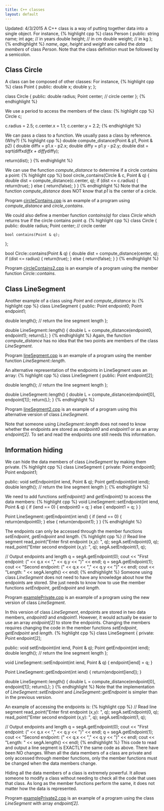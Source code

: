 ```yaml
---
title: C++ classes
layout: default
---
```

Updated: 4/3/2015
A C++ class is a way of putting together data into a single object.
For instance,
{% highlight cpp %}
class Person
{
public:
    string name;
    int age;       // in years
    double height; // in cm
    double weight; // in kg
};
{% endhighlight %}
*name*, *age*, *height* and *weight* are called the *data members* 
of class *Person*.
Note that the class definition must be followed by a semicolon.

## Class Circle

A class can be composed of other classes:
For instance,
{% highlight cpp %}
class Point {
public:
    double x;
    double y;
};

class Circle
{
public:
    double radius;
    Point center;  // circle center
};
{% endhighlight %}

We use a period to access the members of the class:
{% highlight cpp %}
Circle c;

c.radius = 2.5;
c.center.x = 1.1;
c.center.y = 2.2;
{% endhighlight %}

We can pass a class to a function.
We usually pass a class by reference. (Why?)
{% highlight cpp %}
double compute_distance(Point & p1, Point & p2)
{
  double diffx = p1.x - p2.x;
  double diffy = p1.y - p2.y;
  double dist = sqrt(diffx*diffx + diffy*diffy);

  return(dist);
}
{% endhighlight %}

We can use the function *compute_distance* 
to determine if a circle contains a point:
{% highlight cpp %}
bool circle_contains(Circle & c, Point & q)
{
  double dist = compute_distance(c.center, q);
  if (dist <= c.radius) 
    { return(true); }
  else
    { return(false); }
}
{% endhighlight %}
Note that the function *compute_distance* 
does NOT know that *p1* is the center of a circle.

Program [circleContains.cpp](../code/cpp-classes/circleContains)
is an example of a program using *compute_distance* and *circle_contains*.

We could also define a member function *contains(q)* for class *Circle*
which returns true if the circle contains point *q*.
{% highlight cpp %}
class Circle
{
public:
    double radius;
    Point center;  // circle center

    bool contains(Point & q);
};

bool Circle::contains(Point & q)
{
  double dist = compute_distance(center, q);
  if (dist <= radius) 
    { return(true); }
  else
    { return(false); }
}
{% endhighlight %}

Program [circleContains2.cpp](../code/cpp-classes/circleContains-2)
is an example of a program using the member function *Circle::contains*.

## Class LineSegment

Another example of a class using *Point* and *compute_distance* is:
{% highlight cpp %}
class LineSegment
{
public:
  Point endpoint0;
  Point endpoint1;

  double length();  // return the line segment length
};

double LineSegment::length()
{
  double L = compute_distance(endpoint0, endpoint1);
  return(L);
}
{% endhighlight %}
Again, the function *compute_distance* has no idea that the two points
are members of the class *LineSegment*.

Program [lineSegment.cpp](../code/cpp-classes/lineSegment)
is an example of a program using the member function *LineSegment::length*.

An alternative representation of the endpoints in LineSegment uses an array:
{% highlight cpp %}
class LineSegment
{
public:
  Point endpoint[2];

  double length();  // return the line segment length
};

double LineSegment::length()
{
  double L = compute_distance(endpoint[0], endpoint[1]);
  return(L);
}
{% endhighlight %}

Program [lineSegment2.cpp](../code/cpp-classes/lineSegment-2)
is an example of a program using this alternative version 
of class *LineSegment*.

Note that someone using *LineSegment::length* does not need to know
whether the endpoints are stored as *endpoint0* and *endpoint1*
or as an array *endpoint[2]*.
To set and read the endpoints one still needs this information.


## Information hiding

We can hide the data members of class *LineSegment* by making them private.
{% highlight cpp %}
class LineSegment
{
private:
  Point endpoint0;
  Point endpoint1;

public:
  void setEndpoint(int iend, Point & q);
  Point getEndpoint(int iend);
  double length();  // return the line segment length
};
{% endhighlight %}

We need to add functions *setEndpoint()* and *getEndpoint()*
to access the data members:
{% highlight cpp %}
void LineSegment::setEndpoint(int iend, Point & q)
{
  if (iend == 0)
    { endpoint0 = q; }
  else
    { endpoint1 = q; }
}

Point LineSegment::getEndpoint(int iend)
{
  if (iend == 0)
    { return(endpoint0); }
  else
    { return(endpoint1); }
}
{% endhighlight %}

The endpoints can only be accessed through the member functions
*setEndpoint*, *getEndpoint* and *length*.
{% highlight cpp %}
  // Read line segment
  read_point("Enter first endpoint (x,y): ", q);
  segA.setEndpoint(0, q);
  read_point("Enter second endpoint (x,y): ", q);
  segA.setEndpoint(1, q);

  // Output endpoints and length
  q = segA.getEndpoint(0);
  cout << "First endpoint: (" << q.x << "," << q.y << ")" << endl;
  q = segA.getEndpoint(1);
  cout << "Second endpoint: (" << q.x << "," << q.y << ")" << endl;
  cout << "Length: " << segA.length() << endl;
{% endhighlight %}
Someone using class *LineSegment* does not need to have any knowledge
about how the endpoints are stored.
She just needs to know how to use the member functions
*setEndpoint*, *getEndpoint* and *length*.

Program [examplePrivate.cpp](../code/cpp-classes/examplePrivate)
is an example of a program using the new version of class *LineSegment*.

In this version of class *LineSegment*,
endpoints are stored in two data members, *endpoint0* and *endpoint1*.
However, it would actually be easier to use an array *endpoint[2]*
to store the endpoints.
Changing the members requires changing the code in the member functions 
*setEndpoint*, *getEndpoint* and *length*.
{% highlight cpp %}
class LineSegment
{
private:
  Point endpoint[2];

public:
  void setEndpoint(int iend, Point & q);
  Point getEndpoint(int iend);
  double length();  // return the line segment length
};

void LineSegment::setEndpoint(int iend, Point & q)
{
  endpoint[iend] = q;
}

Point LineSegment::getEndpoint(int iend)
{
  return(endpoint[iend]);
}

double LineSegment::length()
{
  double L = compute_distance(endpoint[0], endpoint[1]);
  return(L);
}
{% endhighlight %}
Note that the implementation 
of *LineSegment::setEndpoint* and *LineSegment::getEndpoint*
is simpler than in the previous version.

An example of accessing the endpoints is:
{% highlight cpp %}
  // Read line segment
  read_point("Enter first endpoint (x,y): ", q);
  segA.setEndpoint(0, q);
  read_point("Enter second endpoint (x,y): ", q);
  segA.setEndpoint(1, q);

  // Output endpoints and length
  q = segA.getEndpoint(0);
  cout << "First endpoint: (" << q.x << "," << q.y << ")" << endl;
  q = segA.getEndpoint(1);
  cout << "Second endpoint: (" << q.x << "," << q.y << ")" << endl;
  cout << "Length: " << segA.length() << endl;
{% endhighlight %}
This code to read and output a line segment is EXACTLY the same code as above.
There have been NO changes.
When all the data members of a class are private and only accessed
through member functions,
only the member functions must be changed when the data members change.

Hiding all the data members of a class is extremely powerful.
It allows someone to modify a class without needing to check
all the code that uses that class.
As long as the member functions perform the same,
it does not matter how the data is represented.

Program [examplePrivate2.cpp](../code/cpp-classes/examplePrivate-2)
is an example of a program using the class *LineSegment*
with array *endpoint[2]*.


